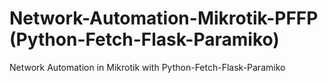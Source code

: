 # Network-Automation-Mikrotik-PFFP (Python-Fetch-Flask-Paramiko)
Network Automation in Mikrotik with Python-Fetch-Flask-Paramiko
